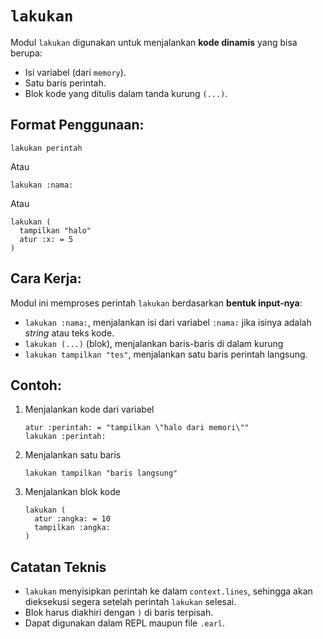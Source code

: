 # `lakukan`
Modul `lakukan` digunakan untuk menjalankan **kode dinamis** yang bisa berupa:
- Isi variabel (dari `memory`).
- Satu baris perintah.
- Blok kode yang ditulis dalam tanda kurung `(...)`.

## Format Penggunaan:
```earl
lakukan perintah
```
Atau
```earl
lakukan :nama:
```
Atau
```earl
lakukan (
  tampilkan "halo"
  atur :x: = 5
)
```

## Cara Kerja:
Modul ini memproses perintah `lakukan` berdasarkan **bentuk input-nya**:
- `lakukan :nama:`, menjalankan isi dari variabel `:nama:` jika isinya adalah _string_ atau teks kode.
- `lakukan (...)` (blok), menjalankan baris-baris di dalam kurung
- `lakukan tampilkan "tes"`, menjalankan satu baris perintah langsung.

## Contoh:
1. Menjalankan kode dari variabel
   ```earl
   atur :perintah: = "tampilkan \"halo dari memori\""
   lakukan :perintah:
   ```
2. Menjalankan satu baris
   ```earl
   lakukan tampilkan "baris langsung"
   ```
3. Menjalankan blok kode
   ```earl
   lakukan (
     atur :angka: = 10
     tampilkan :angka:
   )
   ```

## Catatan Teknis
- `lakukan` menyisipkan perintah ke dalam `context.lines`, sehingga akan dieksekusi segera setelah perintah `lakukan` selesai.
- Blok harus diakhiri dengan `)` di baris terpisah.
- Dapat digunakan dalam REPL maupun file `.earl`.
